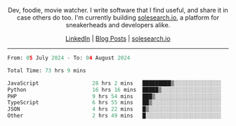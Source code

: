 <p align="center">Dev, foodie, movie watcher. I write software that I find useful, and share it in case others do too. I'm currently building <a href="https://solesearch.io">solesearch.io</a>, a platform for sneakerheads and developers alike.</p>
<p align="center">
  <a href="https://www.linkedin.com/in/peter-rauscher">LinkedIn</a>
  |
  <a href="https://dev.to/peterrauscher">Blog Posts</a>
  |
  <a href="https://solesearch.io">solesearch.io</a>
</p>
<hr/>
<!--START_SECTION:waka-->

```python
From: 05 July 2024 - To: 04 August 2024

Total Time: 73 hrs 9 mins

JavaScript                 28 hrs 2 mins   █████████▒░░░░░░░░░░░░░░░   36.90 %
Python                     16 hrs 16 mins  █████▒░░░░░░░░░░░░░░░░░░░   21.42 %
PHP                        9 hrs 54 mins   ███▒░░░░░░░░░░░░░░░░░░░░░   13.04 %
TypeScript                 6 hrs 55 mins   ██▒░░░░░░░░░░░░░░░░░░░░░░   09.11 %
JSON                       4 hrs 22 mins   █▒░░░░░░░░░░░░░░░░░░░░░░░   05.77 %
Other                      2 hrs 49 mins   █░░░░░░░░░░░░░░░░░░░░░░░░   03.71 %
```

<!--END_SECTION:waka-->

